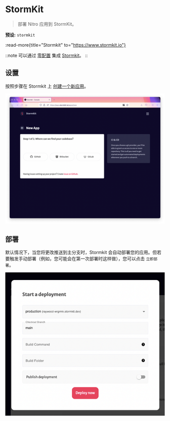 # StormKit

> 部署 Nitro 应用到 StormKit。

**预设:** `stormkit`

:read-more{title="Stormkit" to="https://www.stormkit.io"}

::note
可以通过 [零配置](/deploy#zero-config-providers) 集成 [Stormkit](https://www.stormkit.io/)。
::

## 设置

按照步骤在 Stormkit 上 [创建一个新应用](https://app.stormkit.io/apps/new)。

![在 Stormkit 上创建一个新应用](/images/stormkit-new-app.png)

## 部署

默认情况下，当您将更改推送到主分支时，Stormkit 会自动部署您的应用。但若要触发手动部署（例如，您可能会在第一次部署时这样做），您可以点击 `立即部署`。

![通过立即部署触发手动部署](/images/stormkit-deploy.png)